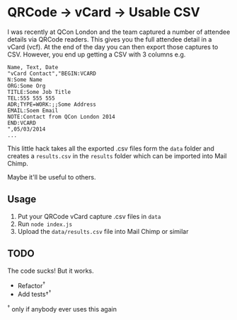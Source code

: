 # QRCode -> vCard -> Usable CSV

I was recently at QCon London and the team captured a number of attendee details via QRCode readers. This gives you the full attendee detail in a vCard (vcf). At the end of the day you can then export those captures to CSV. However, you end up getting a CSV with 3 columns e.g.

```
Name, Text, Date
"vCard Contact","BEGIN:VCARD
N:Some Name
ORG:Some Org
TITLE:Some Job Title
TEL:555 555 555
ADR;TYPE=WORK:;;Some Address
EMAIL:Soem Email
NOTE:Contact from QCon London 2014
END:VCARD
",05/03/2014
...
```

This little hack takes all the exported .csv files form the `data` folder and creates a `results.csv` in the `results` folder which can be imported into Mail Chimp.

Maybe it'll be useful to others.

## Usage

1. Put your QRCode vCard capture .csv files in `data`
2. Run `node index.js`
3. Upload the `data/results.csv` file into Mail Chimp or similar

## TODO

The code sucks! But it works.

* Refactor<sup>†</sup>
* Add tests†<sup>†</sup>

<sup>†</sup> only if anybody ever uses this again
